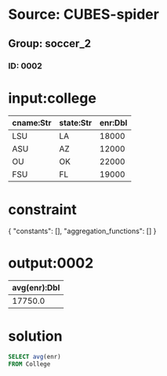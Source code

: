 # Source: CUBES-spider
## Group: soccer_2
### ID: 0002

# input:college

| cname:Str | state:Str | enr:Dbl |
|---|---|---|
| LSU | LA | 18000 |
| ASU | AZ | 12000 |
| OU | OK | 22000 |
| FSU | FL | 19000 |

# constraint

{
  "constants": [],
  "aggregation_functions": []
}

# output:0002

| avg(enr):Dbl |
|---|
| 17750.0 |

# solution

```sql
SELECT avg(enr)
FROM College
```
